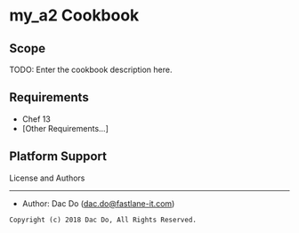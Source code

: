 # my_a2 Cookbook

## Scope

TODO: Enter the cookbook description here.

## Requirements

- Chef 13
- [Other Requirements...]

## Platform Support


License and Authors

-----

- Author: Dac Do (<dac.do@fastlane-it.com>)

```text
Copyright (c) 2018 Dac Do, All Rights Reserved.
```
